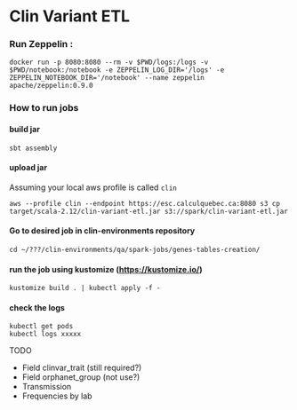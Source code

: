 Clin Variant ETL
===============

### Run Zeppelin :
```
docker run -p 8080:8080 --rm -v $PWD/logs:/logs -v $PWD/notebook:/notebook -e ZEPPELIN_LOG_DIR='/logs' -e ZEPPELIN_NOTEBOOK_DIR='/notebook' --name zeppelin apache/zeppelin:0.9.0
```

### How to run jobs

#### build jar
```
sbt assembly
```

#### upload jar

Assuming your local aws profile is called `clin`
```shell
aws --profile clin --endpoint https://esc.calculquebec.ca:8080 s3 cp target/scala-2.12/clin-variant-etl.jar s3://spark/clin-variant-etl.jar
```
#### Go to desired job in clin-environments repository

```shell
cd ~/???/clin-environments/qa/spark-jobs/genes-tables-creation/
```

#### run the job using kustomize (https://kustomize.io/)

```shell
kustomize build . | kubectl apply -f -
```

#### check the logs

```shell
kubectl get pods
kubectl logs xxxxx
```



TODO
- Field clinvar_trait (still required?)
- Field orphanet_group (not use?)
- Transmission
- Frequencies by lab



